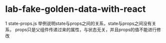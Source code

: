 # lab-fake-golden-data-with-react
1  state-props.js 举例说明state与props之间的关系，state与props之间没有关系，
   props只是父组件传递过来的属性，与状态无关，并且props的值不能进行修改